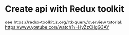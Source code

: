 # Create api with Redux toolkit
see https://redux-toolkit.js.org/rtk-query/overview
tutorial: https://www.youtube.com/watch?v=HyZzCHgG3AY